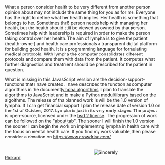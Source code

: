 

<script>
document.getElementById( "indexsmall").style.backgroundColor="#EFAB00";
document.getElementById( "indextext").style.color="#000000";
document.getElementById( "index").className="menu2active";
</script>
What a person consider health to be very different from another person opinion about  may not include the same thing for you as for me. Everyone has the right to define what her health implies. Her health is something that belongs to her. Sometimes the6 person needs help with managing her health, but the health should still be viewed as owned by that person. Sometimes help with leadership is required in order to make the person taking control over her health. The aim of  <span class="sc">lympha</span> is to give the patient (health-owner) and health care professionals a transparent digital platform  for building good health. It is a programming language for formulating medical protocols. With <span class="sc">lympha</span> the computer consolidates different protocols and compare them with data from the patient. It computes what further diagnostics and treatment should be prescribed for the patient in question.


What is missing in this JavasScript version are the decision-support-functions that I have created. I have described the function as computer algorithms in the document<a href="https://github.com/RickardHultgren/lympha/blob/master/LYMPHA_algorithm.0.1.pdf"><span>lympha</span> algorithms</a>. I plan to translate the algorithms to JavaScript and to make a Python modul/library based on the algoithms. The release of tha planned work is will be the 1.0 version of <span class="sc">lympha</span>. If I can get financial support I plan the release date of version 1.0 on the 1st of October, 2017. <span class="sc">Lympha</span> is just in its very early stages. The project is open-source, licensed under the <a href="http://opensource.org/licenses/BSD-2-Clause"><span class="sc">bsd 2</span> license</a>. The progression of work can be followed on the <a href="about.md">"about tab"</a>. The sooner I will finish the 1.0 version the sooner I can begin the work on implementing <span class="sc">lympha</span> in health care with the focus on mental health care. If you find my work valuable, then please consider a donation on https://www.crowdrise.com/ .
<br><br><br>
<a href="https://github.com/RickardHultgren"><img src="https://avatars3.githubusercontent.com/u/16224494?v=3&s=80" style="float:left;margin-left:30vw;" /></a>Sincerely<br><a href="https://github.com/RickardHultgren">Rickard</a>
<br> <br> <br>
